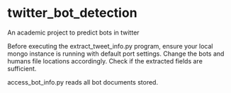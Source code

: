 # twitter_bot_detection
An academic project to predict bots in twitter

Before executing the extract_tweet_info.py program, ensure your local mongo instance is running with default port settings.
Change the bots and humans file locations accordingly.
Check if the extracted fields are sufficient.

access_bot_info.py reads all bot documents stored. 